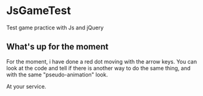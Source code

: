 # JsGameTest
Test game practice with Js and jQuery

## What's up for the moment
For the moment, i have done a red dot moving with the arrow keys. You can look at the code and tell if there is another way to do the same thing, and with the same "pseudo-animation" look.

At your service.